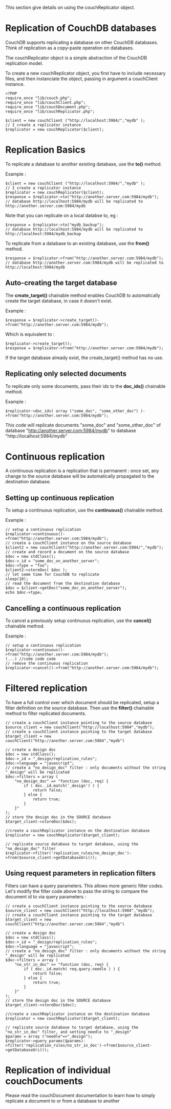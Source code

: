 This section give details on using the couchReplicator object.

Replication of CouchDB databases
================================

CouchDB supports replicating a database on other CouchDB databases. Think of replication as a copy-paste operation on databases.

The couchReplicator object is a simple abstraction of the CouchDB replication model.

To create a new couchReplicator object, you first have to include necessary files, and then instanciate the object, passing in argument a couchClient instance.

    <?PHP
    require_once "lib/couch.php";
    require_once "lib/couchClient.php";
    require_once "lib/couchDocument.php";
    require_once "lib/couchReplicator.php";
    
    $client = new couchClient ("http://localhost:5984/","mydb" );
    // I create a replicator instance
    $replicator = new couchReplicator($client);


Replication Basics
==================

To replicate a database to another existing database, use the **to()** method.

Example :

    $client = new couchClient ("http://localhost:5984/","mydb" );
    // I create a replicator instance
    $replicator = new couchReplicator($client);
    $response = $replicator->to("http://another.server.com:5984/mydb");
    // database http://localhost:5984/mydb will be replicated to http://another.server.com:5984/mydb

Note that you can replicate on a local databse to, eg :

    $response = $replicator->to("mydb_backup");
    // database http://localhost:5984/mydb will be replicated to http://localhost:5984/mydb_backup

To replicate from a database to an existing database, use the **from()** method.

    $response = $replicator->from("http://another.server.com:5984/mydb");
    // database http://another.server.com:5984/mydb will be replicated to http://localhost:5984/mydb


Auto-creating the target database
---------------------------------

The **create_target()** chainable method enables CouchDB to automatically create the target database, in case it doesn't exist.

Example :

    $response = $replicator->create_target()->from("http://another.server.com:5984/mydb");

Which is equivalent to :

    $replicator->create_target();
    $response = $replicator->from("http://another.server.com:5984/mydb");

If the target database already exist, the create_target() method has no use.

Replicating only selected documents
-----------------------------------

To replicate only some documents, pass their ids to the **doc_ids()** chainable method.

Example :

    $replicator->doc_ids( array ("some_doc", "some_other_doc") )->from("http://another.server.com:5984/mydb");

This code will replicate documents "some_doc" and "some_other_doc" of database "http://another.server.com:5984/mydb" to database "http://localhost:5984/mydb"

Continuous replication
======================

A continuous replication is a replication that is permanent : once set, any change to the source database will be automatically propagated to the destination database. 

Setting up continuous replication
---------------------------------

To setup a continuous replication, use the **continuous()** chainable method.

Example :

    // setup a continuous replication
    $replicator->continuous()->from("http://another.server.com:5984/mydb");
    // create a couchClient instance on the source database
    $client2 = new couchClient("http://another.server.com:5984/","mydb");
    // create and record a document on the source database
    $doc = new stdClass();
    $doc->_id = "some_doc_on_another_server";
    $doc->type = "foo";
    $client2->storeDoc( $doc );
    // let some time for CouchDB to replicate
    sleep(10);
    // read the document from the destination database
    $doc = $client->getDoc("some_doc_on_another_server");
    echo $doc->type;
    
Cancelling a continuous replication
-----------------------------------

To cancel a previously setup continuous replication, use the **cancel()** chainable method.

Example :

    // setup a continuous replication
    $replicator->continuous()->from("http://another.server.com:5984/mydb");
    (...) //code code code
    // remove the continuous replication
    $replicator->cancel()->from("http://another.server.com:5984/mydb");

Filtered replication
====================

To have a full control over which document should be replicated, setup a filter definition on the source database. Then use the **filter()** chainable method to filter replicated documents.

    // create a couchClient instance pointing to the source database
    $source_client = new couchClient("http://localhost:5984","mydb");
    // create a couchClient instance pointing to the target database
    $target_client = new couchClient("http://another.server.com:5984","mydb")
    
    // create a design doc
    $doc = new stdClass();
    $doc->_id = "_design/replication_rules";
    $doc->language = "javascript";
    // create a "no_design_doc" filter : only documents without the string "_design" will be replicated
    $doc->filters = array (
        "no_design_doc" => "function (doc, req) {
            if ( doc._id.match('_design') ) {
                return false;
            } else {
                return true;
            }
        }"
    );
    // store the design doc in the SOURCE database
    $target_client->storeDoc($doc);
    
    //create a couchReplicator instance on the destination database
    $replicator = new couchReplicator($target_client);
    
    // replicate source database to target database, using the "no_design_doc" filter
    $replicator->filter('replication_rules/no_design_doc')->from($source_client->getDatabaseUri());

Using request parameters in replication filters
-----------------------------------------------

Filters can have a query parameters. This allows more generic filter codes.
Let's modify the filter code above to pass the string to compare the document id to via query parameters :

    // create a couchClient instance pointing to the source database
    $source_client = new couchClient("http://localhost:5984","mydb");
    // create a couchClient instance pointing to the target database
    $target_client = new couchClient("http://another.server.com:5984","mydb")
    
    // create a design doc
    $doc = new stdClass();
    $doc->_id = "_design/replication_rules";
    $doc->language = "javascript";
    // create a "no_design_doc" filter : only documents without the string "_design" will be replicated
    $doc->filters = array (
        "no_str_in_doc" => "function (doc, req) {
            if ( doc._id.match( req.query.needle ) ) {
                return false;
            } else {
                return true;
            }
        }"
    );
    // store the design doc in the SOURCE database
    $target_client->storeDoc($doc);
    
    //create a couchReplicator instance on the destination database
    $replicator = new couchReplicator($target_client);
    
    // replicate source database to target database, using the "no_str_in_doc" filter, and setting needle to "_design"
    $params = array ("needle"=>"_design");
    $replicator->query_params($params)->filter('replication_rules/no_str_in_doc')->from($source_client->getDatabaseUri());

Replication of individual couchDocuments
========================================

Please read the couchDocument documentation to learn how to simply replicate a document to or from a database to another


